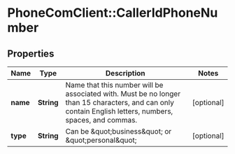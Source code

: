 # PhoneComClient::CallerIdPhoneNumber

## Properties
Name | Type | Description | Notes
------------ | ------------- | ------------- | -------------
**name** | **String** | Name that this number will be associated with. Must be no longer than 15 characters, and can only contain English letters, numbers, spaces, and commas. | [optional]
**type** | **String** | Can be \&quot;business\&quot; or \&quot;personal\&quot; | [optional]


